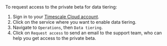 <Highlight type="cloud" header="Request access and start tiering">
To request access to the private beta for data tiering:

1.  Sign in to your [Timescale Cloud
    account](https://console.cloud.timescale.com/).
1.  Click on the service where you want to enable data tiering.
1.  Navigate to `Operations`, then `Data tiering`.
1.  Click on `Request access` to send an email to the support team, who can
    help you get access to the private beta.

</Highlight>
